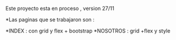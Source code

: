 Este proyecto esta en proceso , version 27/11

*Las paginas que se  trabajaron son :

*INDEX : con grid y flex + bootstrap
*NOSOTROS : grid +flex y style

